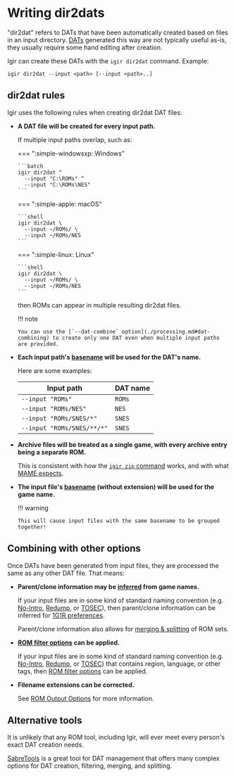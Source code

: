 # Writing dir2dats

"dir2dat" refers to DATs that have been automatically created based on files in an input directory. [DATs](./introduction.md) generated this way are not typically useful as-is, they usually require some hand editing after creation.

Igir can create these DATs with the `igir dir2dat` command. Example:

```shell
igir dir2dat --input <path> [--input <path>..]
```

## dir2dat rules

Igir uses the following rules when creating dir2dat DAT files:

- **A DAT file will be created for every input path.**

    If multiple input paths overlap, such as:

  === ":simple-windowsxp: Windows"

      ```batch
      igir dir2dat ^
        --input "C:\ROMs" ^
        --input "C:\ROMs\NES"
      ```

  === ":simple-apple: macOS"

      ```shell
      igir dir2dat \
        --input ~/ROMs/ \
        --input ~/ROMs/NES
      ```

  === ":simple-linux: Linux"

      ```shell
      igir dir2dat \
        --input ~/ROMs/ \
        --input ~/ROMs/NES
      ```

  then ROMs can appear in multiple resulting dir2dat files.

  !!! note

      You can use the [`--dat-combine` option](./processing.md#dat-combining) to create only one DAT even when multiple input paths are provided.

- **Each input path's [basename](https://linux.die.net/man/1/basename) will be used for the DAT's name.**

    Here are some examples:

    | Input path                 | DAT name |
    |----------------------------|----------|
    | `--input "ROMs"`           | `ROMs`   |
    | `--input "ROMs/NES"`       | `NES`    |
    | `--input "ROMs/SNES/*"`    | `SNES`   |
    | `--input "ROMs/SNES/**/*"` | `SNES`   |

- **Archive files will be treated as a single game, with every archive entry being a separate ROM.**

    This is consistent with how the [`igir zip` command](../output/writing-archives.md) works, and with what [MAME expects](../usage/arcade.md).

- **The input file's [basename](https://linux.die.net/man/1/basename) (without extension) will be used for the game name.**

  !!! warning

      This will cause input files with the same basename to be grouped together!

## Combining with other options

Once DATs have been generated from input files, they are processed the same as any other DAT file. That means:

- **Parent/clone information may be [inferred](processing.md#parentclone-inference) from game names.**

    If your input files are in some kind of standard naming convention (e.g. [No-Intro](https://wiki.no-intro.org/index.php?title=Naming_Convention), [Redump](https://datomatic.no-intro.org/stuff/The%20Official%20No-Intro%20Convention%20(20071030).pdf), or [TOSEC](https://www.tosecdev.org/tosec-naming-convention)), then parent/clone information can be inferred for [1G1R preferences](../roms/filtering-preferences.md).

    Parent/clone information also allows for [merging & splitting](../usage/arcade.md) of ROM sets.

- **[ROM filter options](../roms/filtering-preferences.md) can be applied.**

  If your input files are in some kind of standard naming convention (e.g. [No-Intro](https://wiki.no-intro.org/index.php?title=Naming_Convention), [Redump](https://datomatic.no-intro.org/stuff/The%20Official%20No-Intro%20Convention%20(20071030).pdf), or [TOSEC](https://www.tosecdev.org/tosec-naming-convention)) that contains region, language, or other tags, then [ROM filter options](../roms/filtering-preferences.md) can be applied.

- **Filename extensions can be corrected.**

    See [ROM Output Options](../output/options.md#fixing-rom-extensions) for more information.

## Alternative tools

It is unlikely that any ROM tool, including Igir, will ever meet every person's exact DAT creation needs.

[SabreTools](https://github.com/SabreTools/SabreTools) is a great tool for DAT management that offers many complex options for DAT creation, filtering, merging, and splitting.
